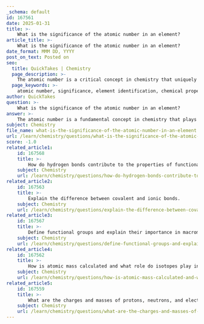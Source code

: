 ```yaml
---
_schema: default
id: 167561
date: 2025-01-31
title: >-
    What is the significance of the atomic number in an element?
article_title: >-
    What is the significance of the atomic number in an element?
date_format: MMM DD, YYYY
post_on_text: Posted on
seo:
  title: QuickTakes | Chemistry
  page_description: >-
    The atomic number is a critical concept in chemistry that uniquely identifies elements, influences their chemical properties, and organizes them in the periodic table, based on the number of protons in an atom's nucleus.
  page_keywords: >-
    atomic number, significance, element identification, chemical properties, stability, isotopes, periodic table, chemistry, protons, neutrons
author: QuickTakes
question: >-
    What is the significance of the atomic number in an element?
answer: >-
    The atomic number is a fundamental concept in chemistry that plays a crucial role in identifying elements and understanding their properties. It is defined as the number of protons present in the nucleus of an atom of an element, denoted by the symbol 'Z'. Each element has a unique atomic number, meaning that no two elements can share the same atomic number. For example, hydrogen has an atomic number of 1, indicating it has one proton, while carbon has an atomic number of 6, which means it has six protons.\n\nHere are several key points regarding the significance of the atomic number:\n\n1. **Element Identification**: The atomic number is the primary means of identifying an element. It determines the element's identity and is the basis for the organization of the periodic table, which is arranged in order of increasing atomic number.\n\n2. **Chemical Properties**: The atomic number influences the electron configuration of an atom, which in turn affects its chemical properties and behavior. Elements with similar atomic numbers often exhibit similar chemical characteristics, leading to the classification of elements into groups or families in the periodic table.\n\n3. **Stability and Isotopes**: While the atomic number defines the element, the number of neutrons (which, along with protons, contributes to the atomic mass) can affect the stability of the nucleus. Isotopes of an element have the same atomic number but different mass numbers due to varying neutron counts, which can influence their stability and radioactivity.\n\n4. **Foundation of Modern Chemistry**: The atomic number is essential for understanding the structure of atoms and the nature of elements. It serves as a cornerstone for various fields of chemistry, including organic, inorganic, and physical chemistry.\n\n5. **Role in the Periodic Table**: The atomic number is used to organize elements in the periodic table. As you move from left to right across a period, the atomic number increases, which also influences the properties of the elements. This systematic arrangement allows for a better understanding of the relationships between different elements.\n\nIn summary, the atomic number is not only a unique identifier for each element but also a critical factor in determining the chemical properties, behavior, and stability of atoms. Its role in the organization of the periodic table further underscores its significance in the study of chemistry.
subject: Chemistry
file_name: what-is-the-significance-of-the-atomic-number-in-an-element.md
url: /learn/chemistry/questions/what-is-the-significance-of-the-atomic-number-in-an-element
score: -1.0
related_article1:
    id: 167568
    title: >-
        How do hydrogen bonds contribute to the properties of functional groups?
    subject: Chemistry
    url: /learn/chemistry/questions/how-do-hydrogen-bonds-contribute-to-the-properties-of-functional-groups
related_article2:
    id: 167563
    title: >-
        Explain the difference between covalent and ionic bonds.
    subject: Chemistry
    url: /learn/chemistry/questions/explain-the-difference-between-covalent-and-ionic-bonds
related_article3:
    id: 167567
    title: >-
        Define functional groups and explain their importance in macromolecules.
    subject: Chemistry
    url: /learn/chemistry/questions/define-functional-groups-and-explain-their-importance-in-macromolecules
related_article4:
    id: 167562
    title: >-
        How is atomic mass calculated and what role do isotopes play in this calculation?
    subject: Chemistry
    url: /learn/chemistry/questions/how-is-atomic-mass-calculated-and-what-role-do-isotopes-play-in-this-calculation
related_article5:
    id: 167559
    title: >-
        What are the charges and masses of protons, neutrons, and electrons?
    subject: Chemistry
    url: /learn/chemistry/questions/what-are-the-charges-and-masses-of-protons-neutrons-and-electrons
---
```


&nbsp;